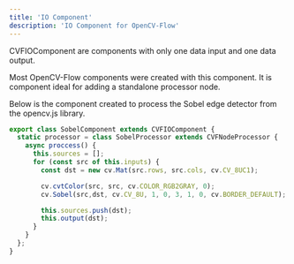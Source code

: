 ```yaml
---
title: 'IO Component'
description: 'IO Component for OpenCV-Flow'
---
```


CVFIOComponent are components with only one data input and one data output.

Most OpenCV-Flow components were created with this component. It is component ideal for adding a standalone processor node.

Below is the component created to process the Sobel edge detector from the opencv.js library.


```typescript
export class SobelComponent extends CVFIOComponent {
  static processor = class SobelProcessor extends CVFNodeProcessor {
    async proccess() {
      this.sources = [];
      for (const src of this.inputs) {
        const dst = new cv.Mat(src.rows, src.cols, cv.CV_8UC1);

        cv.cvtColor(src, src, cv.COLOR_RGB2GRAY, 0);
        cv.Sobel(src,dst, cv.CV_8U, 1, 0, 3, 1, 0, cv.BORDER_DEFAULT);

        this.sources.push(dst);
        this.output(dst);
      }
    }
  };
}
```
